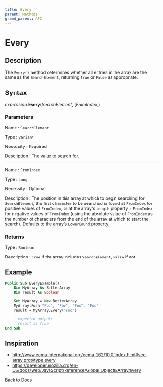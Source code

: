 ```yaml
---
title: Every
parent: Methods
grand_parent: API
---
```


# Every

## Description
The `Every()` method determines whether all entries in the array are the same as the `SearchElement`, returning `True` or `False` as appropriate.

## Syntax

*expression*.**Every**(*SearchElement*, [*FromIndex*])

### Parameters

Name
: `SearchElement`

Type
: `Variant`

Necessity
: Required

Description
: The value to search for.

---

Name
: `FromIndex`

Type
: `Long`

Necessity
: Optional

Description
: The position in this array at which to begin searching for `SearchElement`; the first character to be searched is found at `FromIndex` for positive values of `FromIndex`, or at the array's `Length` property + `FromIndex` for negative values of `FromIndex` (using the absolute value of `FromIndex` as the number of characters from the end of the array at which to start the search). Defaults to the array's `LowerBound` property.

### Returns

Type
: `Boolean`

Description
: `True` if the array includes `SearchElement`, `False` if not.

## Example

```vb
Public Sub EveryExample()
    Dim MyArray As BetterArray
    Dim result As Boolean

    Set MyArray = New BetterArray
    MyArray.Push "Foo", "Foo", "Foo", "Foo"
    result = MyArray.Every("Foo")

    ' expected output:
    ' result is True
End Sub
```

## Inspiration
* <http://www.ecma-international.org/ecma-262/10.0/index.html#sec-array.prototype.every>
* <https://developer.mozilla.org/en-US/docs/Web/JavaScript/Reference/Global_Objects/Array/every>


[Back to Docs](https://senipah.github.io/VBA-Better-Array/)
